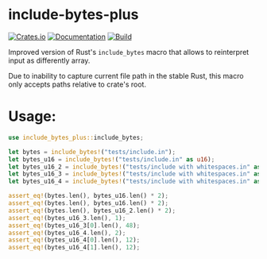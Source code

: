 # include-bytes-plus

[![Crates.io](https://img.shields.io/crates/v/include-bytes-plus.svg)](https://crates.io/crates/include-bytes-plus)
[![Documentation](https://docs.rs/include-bytes-plus/badge.svg)](https://docs.rs/crate/include-bytes-plus/)
[![Build](https://github.com/DoumanAsh/include-bytes-plus/workflows/Rust/badge.svg)](https://github.com/DoumanAsh/include-bytes-plus/actions?query=workflow%3ARust)


Improved version of Rust's `include_bytes` macro that allows to reinterpret input as differently array.

Due to inability to capture current file path in the stable Rust, this macro only accepts paths relative to crate's root.

# Usage:

```rust
use include_bytes_plus::include_bytes;

let bytes = include_bytes!("tests/include.in");
let bytes_u16 = include_bytes!("tests/include.in" as u16);
let bytes_u16_2 = include_bytes!("tests/include with whitespaces.in" as u16);
let bytes_u16_3 = include_bytes!("tests/include with whitespaces.in" as [u8; 48]);
let bytes_u16_4 = include_bytes!("tests/include with whitespaces.in" as [u16; 12]);

assert_eq!(bytes.len(), bytes_u16.len() * 2);
assert_eq!(bytes.len(), bytes_u16.len() * 2);
assert_eq!(bytes.len(), bytes_u16_2.len() * 2);
assert_eq!(bytes_u16_3.len(), 1);
assert_eq!(bytes_u16_3[0].len(), 48);
assert_eq!(bytes_u16_4.len(), 2);
assert_eq!(bytes_u16_4[0].len(), 12);
assert_eq!(bytes_u16_4[1].len(), 12);
```
